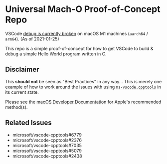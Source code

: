 <!-- markdownlint-configure-file
{
  "required-headings": {
    "headings": [
      "# Universal Mach-O Proof-of-Concept Repo",
      "## Disclaimer",
      "*",
      "## Related Issues",
      "*"
    ]
  }
}
-->

# Universal Mach-O Proof-of-Concept Repo

VSCode [debug is currently broken][1] on macOS M1 machines (`aarch64` / `arm64`).
(As of 2021-01-25)

This repo is a simple proof-of-concept for how to get
VSCode to build & debug a simple Hello World program written in C.

## Disclaimer

This **should not** be seen as "Best Practices" in any way...
This is merely one example of how to work around the issues with using [`ms-vscode.cpptools`][2]
in its current state.

Please see the [macOS Developer Documentation][3] for Apple's recommended method(s).

## Related Issues

- microsoft/vscode-cpptools#6779
- microsoft/vscode-cpptools#2376
- microsoft/vscode-cpptools#7035
- microsoft/vscode-cpptools#5079
- microsoft/vscode-cpptools#2438

[1]: https://github.com/microsoft/vscode-cpptools/issues/7035
[2]: https://github.com/microsoft/vscode-cpptools
[3]: https://developer.apple.com/documentation/apple-silicon/building-a-universal-macos-binary
